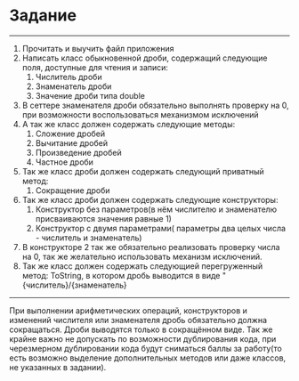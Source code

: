 # Задание
____
1. Прочитать и выучить файл приложения
2. Написать класс обыкновенной дроби, содержащий следующие поля, доступные для чтения и записи:
    1. Числитель дроби
    2. Знаменатель дроби
    3. Значение дроби типа double
3. В сеттере знаменателя дроби обязательно выполнять проверку на 0, при возможности воспользоваться механизмом исключений 
4. А так же класс должен содержать следующие методы:
    1. Сложение дробей
    2. Вычитание дробей
    3. Произведение дробей
    4. Частное дроби
5. Так же класс дроби должен содержать следующий приватный метод:
    1. Сокращение дроби
6. Так же класс дроби должен содержать следующие конструкторы:
    1. Конструктор без параметров(в нём числителю и знаменателю присваиваются значения равные 1)
    2. Конструктор с двумя параметрами( параметры два целых числа - числитель и знаменатель)
7. В конструкторе 2 так же обязательно реализовать проверку числа на 0, так же желательно использовать механизм исключений. 
8. Так же класс должен содержать следующией перегруженный метод: ToString, в котором дробь выводится в виде "{числитель}/{знаменатель}
____
При выполнении арифметических операций, конструкторов и изменений числителя или знаменателя дробь обязательно должна сокращаться. Дроби выводятся только в сокращённом виде. Так же крайне важно не допускать по возможности дублирования кода, при черезмерном дублировании кода будут сниматься баллы за работу(то есть возможно выделение дополнительных методов или даже классов, не указанных в задании).
